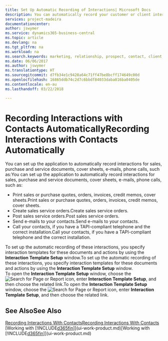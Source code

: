 ```yaml
---
title: Set Up Automatic Recording of Interactions| Microsoft Docs
description: You can automatically record your customer or client interactions, for example, for sales, purchase and service documents or phone calls.
services: project-madeira
documentationcenter: 
author: jswymer
ms.service: dynamics365-business-central
ms.topic: article
ms.devlang: na
ms.tgt_pltfrm: na
ms.workload: na
ms.search.keywords: marketing, relationship, prospect, contact, client, customer
ms.date: 06/06/2017
ms.author: jswymer
ms.translationtype: HT
ms.sourcegitcommit: d7fb34e1c9428a64c71ff47be8bcff174649c00d
ms.openlocfilehash: 16865ddb74c2d7c6bbdf84033daba816ba0405de
ms.contentlocale: en-au
ms.lasthandoff: 03/22/2018

---
```

# <a name="recording-interactions-with-contacts-automatically"></a><span data-ttu-id="08b49-103">Recording Interactions with Contacts Automatically</span><span class="sxs-lookup"><span data-stu-id="08b49-103">Recording Interactions with Contacts Automatically</span></span>
<span data-ttu-id="08b49-104">You can set up the application to automatically record interactions for sales, purchase and service documents, cover sheets, e-mails, phone calls, such as:</span><span class="sxs-lookup"><span data-stu-id="08b49-104">You can set up the application to automatically record interactions for sales, purchase and service documents, cover sheets, e-mails, phone calls, such as:</span></span>

* <span data-ttu-id="08b49-105">Print sales or purchase quotes, orders, invoices, credit memos, cover sheets.</span><span class="sxs-lookup"><span data-stu-id="08b49-105">Print sales or purchase quotes, orders, invoices, credit memos, cover sheets.</span></span>
* <span data-ttu-id="08b49-106">Create sales service orders.</span><span class="sxs-lookup"><span data-stu-id="08b49-106">Create sales service orders.</span></span>
* <span data-ttu-id="08b49-107">Post sales service orders.</span><span class="sxs-lookup"><span data-stu-id="08b49-107">Post sales service orders.</span></span>
* <span data-ttu-id="08b49-108">Send e-mails to your contacts.</span><span class="sxs-lookup"><span data-stu-id="08b49-108">Send e-mails to your contacts.</span></span>
* <span data-ttu-id="08b49-109">Call your contacts, if you have a TAPI-compliant telephone and the correct installation.</span><span class="sxs-lookup"><span data-stu-id="08b49-109">Call your contacts, if you have a TAPI-compliant telephone and the correct installation.</span></span>

<span data-ttu-id="08b49-110">To set up the automatic recording of these interactions, you specify interaction templates for these documents and actions by using the **Interaction Template Setup** window.</span><span class="sxs-lookup"><span data-stu-id="08b49-110">To set up the automatic recording of these interactions, you specify interaction templates for these documents and actions by using the **Interaction Template Setup** window.</span></span>  
<span data-ttu-id="08b49-111">To open the **Interaction Template Setup** window, choose the ![Search for Page or Report](media/ui-search/search_small.png "Search for Page or Report icon") icon, enter **Interaction Template Setup**, and then choose the related link.</span><span class="sxs-lookup"><span data-stu-id="08b49-111">To open the **Interaction Template Setup** window, choose the ![Search for Page or Report](media/ui-search/search_small.png "Search for Page or Report icon") icon, enter **Interaction Template Setup**, and then choose the related link.</span></span>

## <a name="see-also"></a><span data-ttu-id="08b49-112">See Also</span><span class="sxs-lookup"><span data-stu-id="08b49-112">See Also</span></span>
[<span data-ttu-id="08b49-113">Recording Interactions With Contacts</span><span class="sxs-lookup"><span data-stu-id="08b49-113">Recording Interactions With Contacts</span></span>](marketing-interactions.md)  
<span data-ttu-id="08b49-114">[Working with [!INCLUDE[d365fin](includes/d365fin_md.md)]](ui-work-product.md)</span><span class="sxs-lookup"><span data-stu-id="08b49-114">[Working with [!INCLUDE[d365fin](includes/d365fin_md.md)]](ui-work-product.md)</span></span>  

